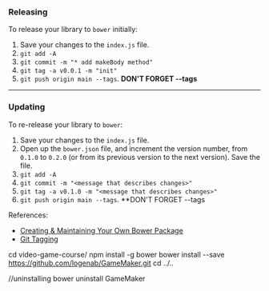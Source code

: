  ### Releasing

To release your library to `bower` initially:

1. Save your changes to the `index.js` file.
2. `git add -A`
3. `git commit -m "* add makeBody method"`
4. `git tag -a v0.0.1 -m "init"`
5. `git push origin main --tags`.  **DON'T FORGET --tags**

<hr>

### Updating 

To re-release your library to `bower`:

1. Save your changes to the `index.js` file.
2. Open up the `bower.json` file, and increment the version number, from `0.1.0` to `0.2.0` (or from its previous version to the next version). Save the file.
3. `git add -A`
4. `git commit -m "<message that describes changes>"`
5. `git tag -a v0.1.0 -m "<message that describes changes>"`
6. `git push origin main --tags`.  **DON'T FORGET --tags

References:

* <a href="http://bob.yexley.net/creating-and-maintaining-your-own-bower-package/" target="_blank">Creating & Maintaining Your Own Bower Package</a>
* <a href="https://git-scm.com/book/en/v2/Git-Basics-Tagging" target="_blank">Git Tagging</a>

cd video-game-course/<project-name>
npm install -g bower
bower install --save https://github.com/logenab/GameMaker.git
cd ../..

//uninstalling bower uninstall GameMaker

